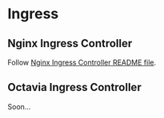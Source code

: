 # Ingress

## Nginx Ingress Controller

Follow [Nginx Ingress Controller README file](./nginx-ingress-controller/README.md).

## Octavia Ingress Controller

Soon...